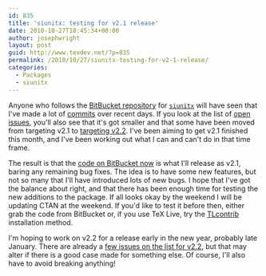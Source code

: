 ```yaml
---
id: 835
title: 'siunitx: testing for v2.1 release'
date: 2010-10-27T18:45:34+00:00
author: josephwright
layout: post
guid: http://www.texdev.net/?p=835
permalink: /2010/10/27/siunitx-testing-for-v2-1-release/
categories:
  - Packages
  - siunitx
---
```

Anyone who follows the [BitBucket repository](http://bitbucket.org/josephwright/siunitx/) for [`siunitx`](https://ctan.org/pkg/siunitx) will have seen that I've made a lot of [commits](http://bitbucket.org/josephwright/siunitx/changesets) over recent days. If you look at the list of [open issues](http://bitbucket.org/josephwright/siunitx/issues?status=new&amp;status=open), you'll also see that it's got smaller and that some have been moved from targeting v2.1 to [targeting v2.2](http://bitbucket.org/josephwright/siunitx/issues?status=new&amp;status=open&amp;milestone=v2.2). I've been aiming to get v2.1 finished this month, and I've been working out what I can and can't do in that time frame.

The result is that the [code on BitBucket now](http://bitbucket.org/josephwright/siunitx/src/tip/siunitx.dtx) is what I'll release as v2.1, baring any remaining bug fixes. The idea is to have some new features, but not so many that I'll have introduced lots of new bugs. I hope that I've got the balance about right, and that there has been enough time for testing the new additions to the package. If all looks okay by the weekend I will be updating CTAN at the weekend. If you'd like to test it before then, either grab the code from BitBucket or, if you use TeX Live, try the [TLcontrib](http://tlcontrib.metatex.org/) installation method.

I'm hoping to work on v2.2 for a release early in the new year, probably late January. There are already a [few issues on the list for v2.2](http://bitbucket.org/josephwright/siunitx/issues?status=new&amp;status=open&amp;milestone=v2.2), but that may alter if there is a good case made for something else. Of course, I'll also have to avoid breaking anything!
